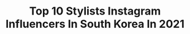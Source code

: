 ---
title: Top 10 Stylists Instagram Influencers In South Korea In 2021
description: >-
  Find top stylists Instagram influencers in South Korea in 2021. Most popular hashtags: #life #12 #wkorea.
platform: Instagram
hits: 27
text_top: Analyze the best Instagram profiles on inBeat.
text_bottom: Our database holds 27 Instagram influencers like this in South Korea for you to connect with.
profiles:
  - username: "hyeseo_n2"
    fullname: >-
      혜소니👀
    bio: >-
      Stylist👗 hye seon
    location: "South Korea"
    followers: 19307
    engagement: 1522
    commentsToLikes: 0.015677
    id: ck5bvkssrjus20i11i5ooo7ey
    verified: false
    hashtags: "#findkapoor, #manila, #lovepome, #lovepoem"
  - username: "taeebal"
    fullname: >-
      곽태용
    bio: >-
      ▪️Korean National Sport Univ🇰🇷 ▪️H-STYLIST 3기 ▪️LIFEPLUS 앰배서더 5기 ▪️ @lloopy_ 🔺데이트 어플 사용 안합니다. 도용 하지 마세요
    location: "South Korea"
    followers: 44106
    engagement: 769
    commentsToLikes: 0.007672
    id: ckap62x6be5ry0i78qupei18j
    verified: false
    hashtags: "#lifeplus, #k2, #2020, #life"
  - username: "wwwwwwn88"
    fullname: >-
      
    bio: >-
      노주희 STYLIST👗 듀이듀이
    location: "South Korea"
    followers: 58524
    engagement: 534
    commentsToLikes: 0.009495
    id: ck5bvkrotjuoy0i119ffwajwd
    verified: false
    hashtags: "#atti, #deark, #primaute, #bbyb"
  - username: "pvrkjiyeon"
    fullname: >-
      Jiyeon Park
    bio: >-
      STYLIST wealltry01@gmail.com
    location: "South Korea"
    followers: 15874
    engagement: 472
    commentsToLikes: 0.008142
    id: ck0w3zluiw2rh0i19xuak7tal
    verified: false
    hashtags: "#lelabo, #goldengoose, #dadstar, #passiton"
  - username: "f22lmin"
    fullname: >-
      Mingyu Lee
    bio: >-
      fashion stylist @firestudio_official
    location: "South Korea"
    followers: 6835
    engagement: 443
    commentsToLikes: 0.030231
    id: ck0u0ugd5utnk0i19gkxhc15v
    verified: false
    hashtags: "#portraitreport, #monstax, #loveyourw, #wkorea"
  - username: "ga._.0611"
    fullname: >-
      오 영록
    bio: >-
      ZARA Fashion stylist 뒤죽박죽 피드💦
    location: "South Korea"
    followers: 12432
    engagement: 276
    commentsToLikes: 0.029083
    id: ck9woo8ea5wm80j78x6sp0sk0
    verified: false
    hashtags: ""
  - username: "yungblueboy"
    fullname: >-
      Sangwook PARK
    bio: >-
      STYLIST | 3000 wealltry01@gmail.com
    location: "South Korea"
    followers: 19683
    engagement: 496
    commentsToLikes: 0.011780
    id: ck0w3zqxuw2zf0i19lo4xksqq
    verified: false
    hashtags: ""
  - username: "wwwseoyun"
    fullname: >-
      헤어디자이너 서윤 멥시/MEPCI 대표원장
    bio: >-
      hair stylist MEPCI대표 청담동31~6 📞02 514 7858 @mepci @mepci_wedding
    location: "South Korea"
    followers: 17765
    engagement: 526
    commentsToLikes: 0.008026
    id: ck5hec5nas5dr0i11amhxg93a
    verified: false
    hashtags: "#ohmygirl, #makeup, #hair, #yooa"
  - username: "naras._"
    fullname: >-
      김나라 NARA
    bio: >-
      Openly Queer🏳️‍🌈 she/her Art & stylist ignameisnaras@gmail.com 🤍 Styling work @styledbycherinara
    location: "South Korea"
    followers: 195838
    engagement: 445
    commentsToLikes: 0.006738
    id: ck14jhgekkd7l0i19ho03t184
    verified: false
    hashtags: "#womanizerliberty, #womanizerpremium, #byredo, #byredocolour"
  - username: "iamladymandy"
    fullname: >-
      Lady Mandy
    bio: >-
      Style artist: Personal |fashion Stylist |Fashion pop culture | #theladystyles Sharing a moment with you , one fabulously stylish outfit at a time.
    location: "South Korea"
    followers: 30035
    engagement: 526
    commentsToLikes: 0.023493
    id: ck5zs65pyxwjj0i14lr32x9jn
    verified: false
    hashtags: "#eatout, #buykenyabuildkenya, #pyjamaparty, #stylist"
---